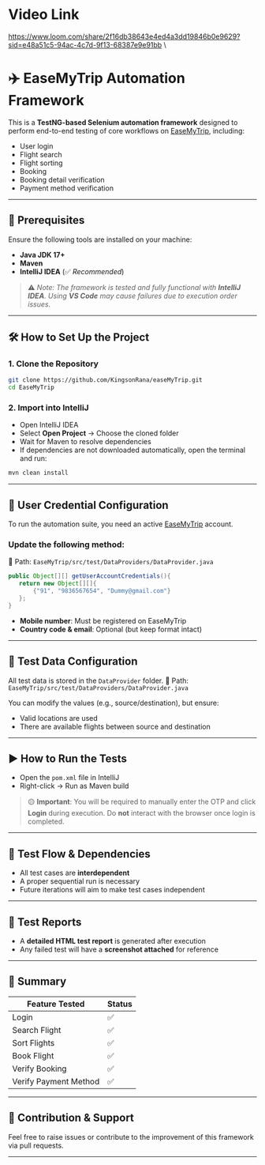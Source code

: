 # Video Link 
https://www.loom.com/share/2f16db38643e4ed4a3dd19846b0e9629?sid=e48a51c5-94ac-4c7d-9f13-68387e9e91bb
\
# ✈️ EaseMyTrip Automation Framework

This is a **TestNG-based Selenium automation framework** designed to perform end-to-end testing of core workflows on [EaseMyTrip](https://www.easemytrip.com), including:

* User login
* Flight search
* Flight sorting
* Booking
* Booking detail verification
* Payment method verification

---

## 🚀 Prerequisites

Ensure the following tools are installed on your machine:

* **Java JDK 17+**
* **Maven**
* **IntelliJ IDEA** (✅ *Recommended*)

> ⚠️ *Note: The framework is tested and fully functional with **IntelliJ IDEA**. Using **VS Code** may cause failures due to execution order issues.*

---

## 🛠️ How to Set Up the Project

### 1. Clone the Repository

```bash
git clone https://github.com/KingsonRana/easeMyTrip.git
cd EaseMyTrip
```

### 2. Import into IntelliJ

* Open IntelliJ IDEA
* Select **Open Project** → Choose the cloned folder
* Wait for Maven to resolve dependencies
* If dependencies are not downloaded automatically, open the terminal and run:

```bash
mvn clean install
```

---

## 🔐 User Credential Configuration

To run the automation suite, you need an active [EaseMyTrip](https://www.easemytrip.com) account.

### Update the following method:

📍 Path: `EaseMyTrip/src/test/DataProviders/DataProvider.java`

```java
public Object[][] getUserAccountCredentials(){
   return new Object[][]{
       {"91", "9836567654", "Dummy@gmail.com"}
   };
}
```

* **Mobile number**: Must be registered on EaseMyTrip
* **Country code & email**: Optional (but keep format intact)

---

## 📁 Test Data Configuration

All test data is stored in the `DataProvider` folder.
📍 Path: `EaseMyTrip/src/test/DataProviders/DataProvider.java`

You can modify the values (e.g., source/destination), but ensure:

* Valid locations are used
* There are available flights between source and destination

---

## ▶️ How to Run the Tests

* Open the `pom.xml` file in IntelliJ
* Right-click → Run as Maven build

> 🟡 **Important**: You will be required to manually enter the OTP and click **Login** during execution.
> Do **not** interact with the browser once login is completed.

---

## 🔄 Test Flow & Dependencies

* All test cases are **interdependent**
* A proper sequential run is necessary
* Future iterations will aim to make test cases independent

---

## 🧾 Test Reports

* A **detailed HTML test report** is generated after execution
* Any failed test will have a **screenshot attached** for reference

---

## 📌 Summary

| Feature Tested        | Status |
| --------------------- | ------ |
| Login                 | ✅      |
| Search Flight         | ✅      |
| Sort Flights          | ✅      |
| Book Flight           | ✅      |
| Verify Booking        | ✅      |
| Verify Payment Method | ✅      |

---

## 🤝 Contribution & Support

Feel free to raise issues or contribute to the improvement of this framework via pull requests.

---
